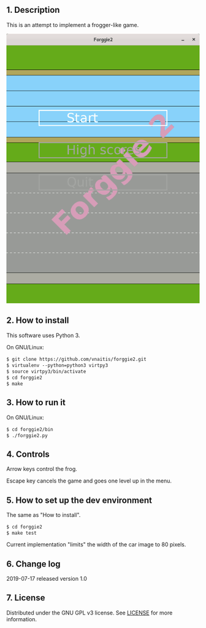 ## 1. Description


This is an attempt to implement a frogger-like game.

![Forggie2 Level](./forggie2_sample.gif)


## 2. How to install

This software uses Python 3.

On GNU/Linux:
```
$ git clone https://github.com/vnaitis/forggie2.git
$ virtualenv --python=python3 virtpy3
$ source virtpy3/bin/activate
$ cd forggie2
$ make
```


## 3. How to run it

On GNU/Linux:
```
$ cd forggie2/bin
$ ./forggie2.py
```


## 4. Controls

Arrow keys control the frog.

Escape key cancels the game and goes one level up in the menu. 


## 5. How to set up the dev environment

The same as "How to install".

```
$ cd forggie2
$ make test
```

Current implementation "limits" the width of the car image to 80 pixels.


## 6. Change log

2019-07-17 released version 1.0


## 7. License

Distributed under the GNU GPL v3 license. See [LICENSE](LICENSE) for more information.

